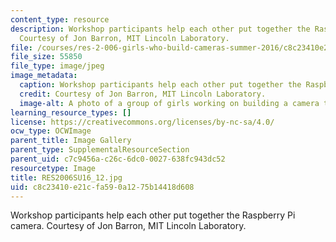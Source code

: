 ```yaml
---
content_type: resource
description: Workshop participants help each other put together the Raspberry Pi camera.
  Courtesy of Jon Barron, MIT Lincoln Laboratory.
file: /courses/res-2-006-girls-who-build-cameras-summer-2016/c8c23410e21cfa590a1275b14418d608_RES2006SU16_12.jpg
file_size: 55850
file_type: image/jpeg
image_metadata:
  caption: Workshop participants help each other put together the Raspberry Pi camera.
  credit: Courtesy of Jon Barron, MIT Lincoln Laboratory.
  image-alt: A photo of a group of girls working on building a camera together.
learning_resource_types: []
license: https://creativecommons.org/licenses/by-nc-sa/4.0/
ocw_type: OCWImage
parent_title: Image Gallery
parent_type: SupplementalResourceSection
parent_uid: c7c9456a-c26c-6dc0-0027-638fc943dc52
resourcetype: Image
title: RES2006SU16_12.jpg
uid: c8c23410-e21c-fa59-0a12-75b14418d608
---
```

Workshop participants help each other put together the Raspberry Pi camera. Courtesy of Jon Barron, MIT Lincoln Laboratory.